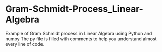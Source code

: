 # Gram-Schmidt-Process_Linear-Algebra
Example of Gram Schmidt process in Linear Algebra using Python and numpy 
The py file is filled with comments to help you understand almost every line of code. 
